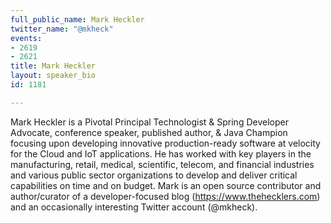 ```yaml
---
full_public_name: Mark Heckler
twitter_name: "@mkheck"
events:
- 2619
- 2621
title: Mark Heckler
layout: speaker_bio
id: 1181

---
```

Mark Heckler is a Pivotal Principal Technologist & Spring Developer Advocate, conference speaker, published author, & Java Champion focusing upon developing innovative production-ready software at velocity for the Cloud and IoT applications. He has worked with key players in the manufacturing, retail, medical, scientific, telecom, and financial industries and various public sector organizations to develop and deliver critical capabilities on time and on budget. Mark is an open source contributor and author/curator of a developer-focused blog (https://www.thehecklers.com) and an occasionally interesting Twitter account (@mkheck).